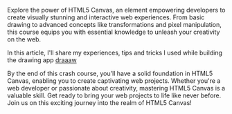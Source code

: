 Explore the power of HTML5 Canvas, an element empowering developers to create visually stunning and interactive web experiences. From basic drawing to advanced concepts like transformations and pixel manipulation, this course equips you with essential knowledge to unleash your creativity on the web.

In this article, I'll share my experiences, tips and tricks I used while building the drawing app [draaaw](draaaw.vercel.app)

By the end of this crash course, you'll have a solid foundation in HTML5 Canvas, enabling you to create captivating web projects. Whether you're a web developer or passionate about creativity, mastering HTML5 Canvas is a valuable skill. Get ready to bring your web projects to life like never before. Join us on this exciting journey into the realm of HTML5 Canvas!
